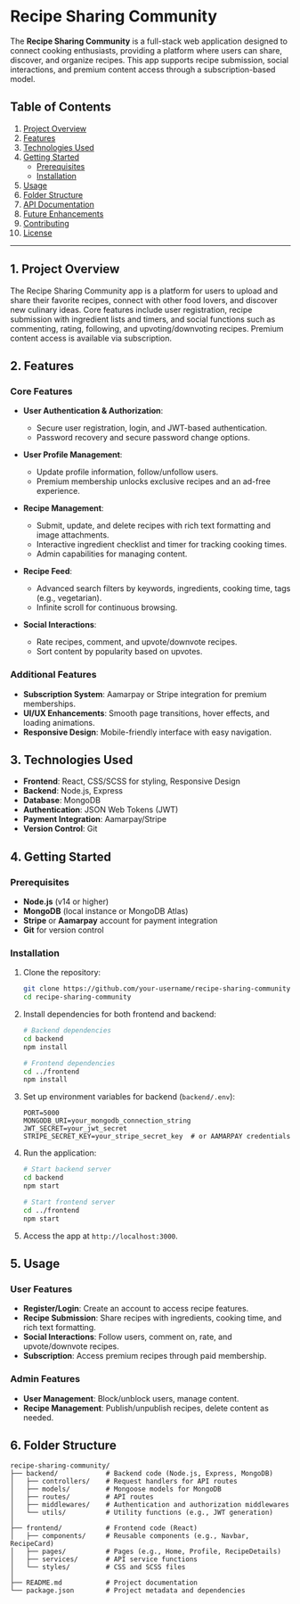 # Recipe Sharing Community

The **Recipe Sharing Community** is a full-stack web application designed to connect cooking enthusiasts, providing a platform where users can share, discover, and organize recipes. This app supports recipe submission, social interactions, and premium content access through a subscription-based model.

## Table of Contents

1. [Project Overview](#project-overview)
2. [Features](#features)
3. [Technologies Used](#technologies-used)
4. [Getting Started](#getting-started)
    - [Prerequisites](#prerequisites)
    - [Installation](#installation)
5. [Usage](#usage)
6. [Folder Structure](#folder-structure)
7. [API Documentation](#api-documentation)
8. [Future Enhancements](#future-enhancements)
9. [Contributing](#contributing)
10. [License](#license)

---

## 1. Project Overview

The Recipe Sharing Community app is a platform for users to upload and share their favorite recipes, connect with other food lovers, and discover new culinary ideas. Core features include user registration, recipe submission with ingredient lists and timers, and social functions such as commenting, rating, following, and upvoting/downvoting recipes. Premium content access is available via subscription.

## 2. Features

### Core Features

- **User Authentication & Authorization**:
  - Secure user registration, login, and JWT-based authentication.
  - Password recovery and secure password change options.

- **User Profile Management**:
  - Update profile information, follow/unfollow users.
  - Premium membership unlocks exclusive recipes and an ad-free experience.

- **Recipe Management**:
  - Submit, update, and delete recipes with rich text formatting and image attachments.
  - Interactive ingredient checklist and timer for tracking cooking times.
  - Admin capabilities for managing content.

- **Recipe Feed**:
  - Advanced search filters by keywords, ingredients, cooking time, tags (e.g., vegetarian).
  - Infinite scroll for continuous browsing.

- **Social Interactions**:
  - Rate recipes, comment, and upvote/downvote recipes.
  - Sort content by popularity based on upvotes.

### Additional Features

- **Subscription System**: Aamarpay or Stripe integration for premium memberships.
- **UI/UX Enhancements**: Smooth page transitions, hover effects, and loading animations.
- **Responsive Design**: Mobile-friendly interface with easy navigation.

## 3. Technologies Used

- **Frontend**: React, CSS/SCSS for styling, Responsive Design
- **Backend**: Node.js, Express
- **Database**: MongoDB
- **Authentication**: JSON Web Tokens (JWT)
- **Payment Integration**: Aamarpay/Stripe
- **Version Control**: Git

## 4. Getting Started

### Prerequisites

- **Node.js** (v14 or higher)
- **MongoDB** (local instance or MongoDB Atlas)
- **Stripe** or **Aamarpay** account for payment integration
- **Git** for version control

### Installation

1. Clone the repository:

    ```bash
    git clone https://github.com/your-username/recipe-sharing-community.git
    cd recipe-sharing-community
    ```

2. Install dependencies for both frontend and backend:

    ```bash
    # Backend dependencies
    cd backend
    npm install

    # Frontend dependencies
    cd ../frontend
    npm install
    ```

3. Set up environment variables for backend (`backend/.env`):

    ```env
    PORT=5000
    MONGODB_URI=your_mongodb_connection_string
    JWT_SECRET=your_jwt_secret
    STRIPE_SECRET_KEY=your_stripe_secret_key  # or AAMARPAY credentials
    ```

4. Run the application:

    ```bash
    # Start backend server
    cd backend
    npm start

    # Start frontend server
    cd ../frontend
    npm start
    ```

5. Access the app at `http://localhost:3000`.

## 5. Usage

### User Features

- **Register/Login**: Create an account to access recipe features.
- **Recipe Submission**: Share recipes with ingredients, cooking time, and rich text formatting.
- **Social Interactions**: Follow users, comment on, rate, and upvote/downvote recipes.
- **Subscription**: Access premium recipes through paid membership.

### Admin Features

- **User Management**: Block/unblock users, manage content.
- **Recipe Management**: Publish/unpublish recipes, delete content as needed.

## 6. Folder Structure

```plaintext
recipe-sharing-community/
├── backend/            # Backend code (Node.js, Express, MongoDB)
│   ├── controllers/    # Request handlers for API routes
│   ├── models/         # Mongoose models for MongoDB
│   ├── routes/         # API routes
│   ├── middlewares/    # Authentication and authorization middlewares
│   └── utils/          # Utility functions (e.g., JWT generation)
│
├── frontend/           # Frontend code (React)
│   ├── components/     # Reusable components (e.g., Navbar, RecipeCard)
│   ├── pages/          # Pages (e.g., Home, Profile, RecipeDetails)
│   ├── services/       # API service functions
│   └── styles/         # CSS and SCSS files
│
├── README.md           # Project documentation
└── package.json        # Project metadata and dependencies
